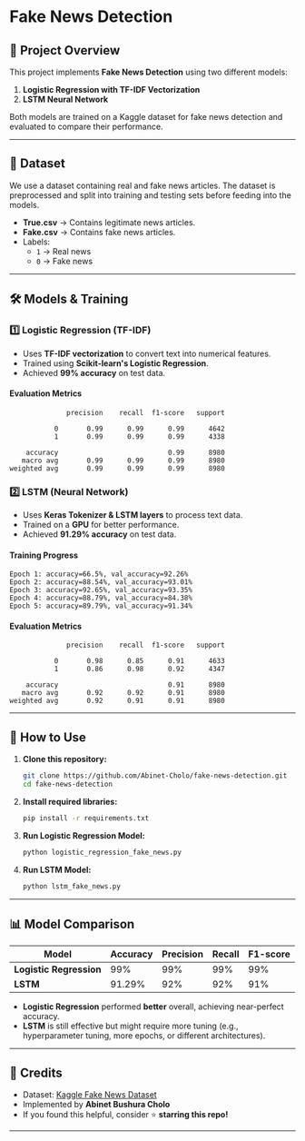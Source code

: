 # Fake News Detection

## 📌 Project Overview
This project implements **Fake News Detection** using two different models:
1. **Logistic Regression with TF-IDF Vectorization**
2. **LSTM Neural Network**

Both models are trained on a Kaggle dataset for fake news detection and evaluated to compare their performance.

---

## 📂 Dataset
We use a dataset containing real and fake news articles. The dataset is preprocessed and split into training and testing sets before feeding into the models.

- **True.csv** → Contains legitimate news articles.
- **Fake.csv** → Contains fake news articles.
- Labels:
  - `1` → Real news
  - `0` → Fake news

---

## 🛠 Models & Training
### 1️⃣ **Logistic Regression (TF-IDF)**
- Uses **TF-IDF vectorization** to convert text into numerical features.
- Trained using **Scikit-learn's Logistic Regression**.
- Achieved **99% accuracy** on test data.

#### **Evaluation Metrics**
```
              precision    recall  f1-score   support

           0       0.99      0.99      0.99      4642
           1       0.99      0.99      0.99      4338

    accuracy                           0.99      8980
   macro avg       0.99      0.99      0.99      8980
weighted avg       0.99      0.99      0.99      8980
```

### 2️⃣ **LSTM (Neural Network)**
- Uses **Keras Tokenizer & LSTM layers** to process text data.
- Trained on a **GPU** for better performance.
- Achieved **91.29% accuracy** on test data.

#### **Training Progress**
```
Epoch 1: accuracy=66.5%, val_accuracy=92.26%
Epoch 2: accuracy=88.54%, val_accuracy=93.01%
Epoch 3: accuracy=92.65%, val_accuracy=93.35%
Epoch 4: accuracy=88.79%, val_accuracy=84.38%
Epoch 5: accuracy=89.79%, val_accuracy=91.34%
```

#### **Evaluation Metrics**
```
              precision    recall  f1-score   support

           0       0.98      0.85      0.91      4633
           1       0.86      0.98      0.92      4347

    accuracy                           0.91      8980
   macro avg       0.92      0.92      0.91      8980
weighted avg       0.92      0.91      0.91      8980
```

---

## 🚀 How to Use
1. **Clone this repository:**
   ```bash
   git clone https://github.com/Abinet-Cholo/fake-news-detection.git
   cd fake-news-detection
   ```
2. **Install required libraries:**
   ```bash
   pip install -r requirements.txt
   ```
3. **Run Logistic Regression Model:**
   ```bash
   python logistic_regression_fake_news.py
   ```
4. **Run LSTM Model:**
   ```bash
   python lstm_fake_news.py
   ```

---

## 📊 Model Comparison
| Model | Accuracy | Precision | Recall | F1-score |
|--------|----------|------------|--------|---------|
| **Logistic Regression** | 99% | 99% | 99% | 99% |
| **LSTM** | 91.29% | 92% | 92% | 91% |

- **Logistic Regression** performed **better** overall, achieving near-perfect accuracy.
- **LSTM** is still effective but might require more tuning (e.g., hyperparameter tuning, more epochs, or different architectures).

---

## 📢 Credits
- Dataset: [Kaggle Fake News Dataset](https://www.kaggle.com/competitions/fake-news)
- Implemented by **Abinet Bushura Cholo**
- If you found this helpful, consider ⭐ **starring this repo!**

---

